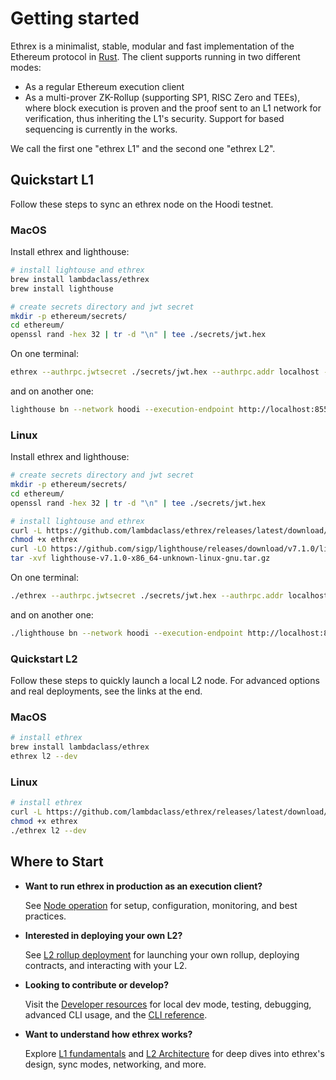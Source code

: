 # Getting started

Ethrex is a minimalist, stable, modular and fast implementation of the Ethereum protocol in [Rust](https://www.rust-lang.org/).
The client supports running in two different modes:

- As a regular Ethereum execution client
- As a multi-prover ZK-Rollup (supporting SP1, RISC Zero and TEEs), where block execution is proven and the proof sent to an L1 network for verification, thus inheriting the L1's security. Support for based sequencing is currently in the works.

We call the first one "ethrex L1" and the second one "ethrex L2".

## Quickstart L1

Follow these steps to sync an ethrex node on the Hoodi testnet.

### MacOS

Install ethrex and lighthouse:

```sh
# install lightouse and ethrex
brew install lambdaclass/ethrex
brew install lighthouse

# create secrets directory and jwt secret
mkdir -p ethereum/secrets/
cd ethereum/
openssl rand -hex 32 | tr -d "\n" | tee ./secrets/jwt.hex
```

On one terminal:

```sh
ethrex --authrpc.jwtsecret ./secrets/jwt.hex --authrpc.addr localhost --authrpc.port 8551 --network hoodi
```

and on another one:

```sh
lighthouse bn --network hoodi --execution-endpoint http://localhost:8551 --execution-jwt ./secrets/jwt.hex --checkpoint-sync-url https://hoodi.checkpoint.sigp.io --http
```

### Linux

Install ethrex and lighthouse:

```sh
# create secrets directory and jwt secret
mkdir -p ethereum/secrets/
cd ethereum/
openssl rand -hex 32 | tr -d "\n" | tee ./secrets/jwt.hex

# install lightouse and ethrex
curl -L https://github.com/lambdaclass/ethrex/releases/latest/download/ethrex-linux_x86_64 -o ethrex
chmod +x ethrex
curl -LO https://github.com/sigp/lighthouse/releases/download/v7.1.0/lighthouse-v7.1.0-x86_64-unknown-linux-gnu.tar.gz
tar -xvf lighthouse-v7.1.0-x86_64-unknown-linux-gnu.tar.gz
```

On one terminal:

```sh
./ethrex --authrpc.jwtsecret ./secrets/jwt.hex --authrpc.addr localhost --authrpc.port 8551 --network hoodi
```

and on another one:

```sh
./lighthouse bn --network hoodi --execution-endpoint http://localhost:8551 --execution-jwt ./secrets/jwt.hex --checkpoint-sync-url https://hoodi.checkpoint.sigp.io --http
```

### Quickstart L2

Follow these steps to quickly launch a local L2 node. For advanced options and real deployments, see the links at the end.

### MacOS

```sh
# install ethrex
brew install lambdaclass/ethrex
ethrex l2 --dev
```

### Linux

```sh
# install ethrex
curl -L https://github.com/lambdaclass/ethrex/releases/latest/download/ethrex-linux_x86_64 -o ethrex
chmod +x ethrex
./ethrex l2 --dev
```

## Where to Start

- **Want to run ethrex in production as an execution client?**

  See [Node operation](../l1/running) for setup, configuration, monitoring, and best practices.

- **Interested in deploying your own L2?**

  See [L2 rollup deployment](../l2/deploy.md) for launching your own rollup, deploying contracts, and interacting with your L2.

- **Looking to contribute or develop?**

  Visit the [Developer resources](../developers) for local dev mode, testing, debugging, advanced CLI usage, and the [CLI reference](../CLI.md).

- **Want to understand how ethrex works?**

  Explore [L1 fundamentals](../l1/fundamentals) and [L2 Architecture](../l2/architecture) for deep dives into ethrex's design, sync modes, networking, and more.

